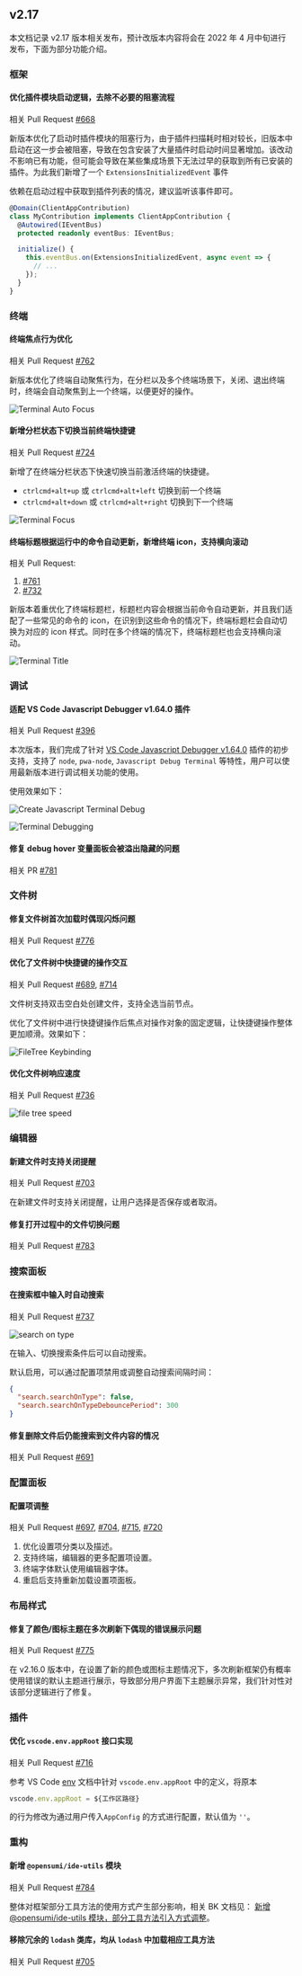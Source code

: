 ## v2.17

<!-- 本文档记录对应版本号下的部分修复及功能描述，格式可参考 `./template.md` -->

本文档记录 v2.17 版本相关发布，预计改版本内容将会在 2022 年 4 月中旬进行发布，下面为部分功能介绍。

### 框架

#### 优化插件模块启动逻辑，去除不必要的阻塞流程

相关 Pull Request [#668](https://github.com/opensumi/core/pull/668)

新版本优化了启动时插件模块的阻塞行为，由于插件扫描耗时相对较长，旧版本中启动在这一步会被阻塞，导致在包含安装了大量插件时启动时间显著增加。该改动不影响已有功能，但可能会导致在某些集成场景下无法过早的获取到所有已安装的插件。为此我们新增了一个 `ExtensionsInitializedEvent` 事件

依赖在启动过程中获取到插件列表的情况，建议监听该事件即可。

```typescript
@Domain(ClientAppContribution)
class MyContribution implements ClientAppContribution {
  @Autowired(IEventBus)
  protected readonly eventBus: IEventBus;

  initialize() {
    this.eventBus.on(ExtensionsInitializedEvent, async event => {
      // ...
    });
  }
}
```

### 终端

#### 终端焦点行为优化

相关 Pull Request [#762](https://github.com/opensumi/core/pull/762)

新版本优化了终端自动聚焦行为，在分栏以及多个终端场景下，关闭、退出终端时，终端会自动聚焦到上一个终端，以便更好的操作。

![Terminal Auto Focus](https://img.alicdn.com/imgextra/i3/O1CN01lKCxhY1ge4l4cvR5C_!!6000000004166-1-tps-600-277.gif)

#### 新增分栏状态下切换当前终端快捷键

相关 Pull Request [#724](https://github.com/opensumi/core/pull/724)

新增了在终端分栏状态下快速切换当前激活终端的快捷键。

- `ctrlcmd+alt+up` 或 `ctrlcmd+alt+left` 切换到前一个终端
- `ctrlcmd+alt+down` 或 `ctrlcmd+alt+right` 切换到下一个终端

![Terminal Focus](https://img.alicdn.com/imgextra/i3/O1CN01l9DkvZ209elnKaOds_!!6000000006807-1-tps-1200-300.gif)

#### 终端标题根据运行中的命令自动更新，新增终端 icon，支持横向滚动

相关 Pull Request:

1. [#761](https://github.com/opensumi/core/pull/761)
2. [#732](https://github.com/opensumi/core/pull/732)

新版本着重优化了终端标题栏，标题栏内容会根据当前命令自动更新，并且我们适配了一些常见的命令的 icon，在识别到这些命令的情况下，终端标题栏会自动切换为对应的 icon 样式。同时在多个终端的情况下，终端标题栏也会支持横向滚动。

![Terminal Title](https://img.alicdn.com/imgextra/i1/O1CN018zJHkx1KGn4gSTjpd_!!6000000001137-1-tps-800-331.gif)

### 调试

#### 适配 VS Code Javascript Debugger v1.64.0 插件

相关 Pull Request [#396](https://github.com/opensumi/core/pulls/396)

本次版本，我们完成了针对 [VS Code Javascript Debugger v1.64.0](https://marketplace.visualstudio.com/items?itemName=ms-vscode.js-debug) 插件的初步支持，支持了 `node`, `pwa-node`, `Javascript Debug Terminal` 等特性，用户可以使用最新版本进行调试相关功能的使用。

使用效果如下：

![Create Javascript Terminal Debug](https://img.alicdn.com/imgextra/i1/O1CN010UpKIi1lzD76tVaNR_!!6000000004889-1-tps-1310-786.gif)

![Terminal Debugging](https://img.alicdn.com/imgextra/i4/O1CN01j5PJcK1khWCKv9HA8_!!6000000004715-1-tps-1200-644.gif)

#### 修复 debug hover 变量面板会被溢出隐藏的问题

相关 PR [#781](https://github.com/opensumi/core/pulls/781)

### 文件树

#### 修复文件树首次加载时偶现闪烁问题

相关 Pull Request [#776](https://github.com/opensumi/core/pulls/776)

#### 优化了文件树中快捷键的操作交互

相关 Pull Request [#689](https://github.com/opensumi/core/pull/689), [#714](https://github.com/opensumi/core/pull/714)

文件树支持双击空白处创建文件，支持全选当前节点。

优化了文件树中进行快捷键操作后焦点对操作对象的固定逻辑，让快捷键操作整体更加顺滑。效果如下：

![FileTree Keybinding](https://user-images.githubusercontent.com/9823838/159661558-f917849c-4b08-43ae-a5c8-725fc3d36d6f.gif)

#### 优化文件树响应速度

相关 Pull Request [#736](https://github.com/opensumi/core/pull/736)

![file tree speed](https://img.alicdn.com/imgextra/i2/O1CN01SKxaFC1b5euyi6YTg_!!6000000003414-1-tps-1920-1080.gif)

### 编辑器

#### 新建文件时支持关闭提醒

相关 Pull Request [#703](https://github.com/opensumi/core/pull/703)

在新建文件时支持关闭提醒，让用户选择是否保存或者取消。

#### 修复打开过程中的文件切换问题

相关 Pull Request [#783](https://github.com/opensumi/core/pull/783)

### 搜索面板

#### 在搜索框中输入时自动搜索

相关 Pull Request [#737](https://github.com/opensumi/core/pull/737)

![search on type](https://img.alicdn.com/imgextra/i4/O1CN01Tf7Dyy1zk0ads4BQQ_!!6000000006751-1-tps-2596-1268.gif)

在输入、切换搜索条件后可以自动搜索。

默认启用，可以通过配置项禁用或调整自动搜索间隔时间：

```json
{
  "search.searchOnType": false,
  "search.searchOnTypeDebouncePeriod": 300
}
```

#### 修复删除文件后仍能搜索到文件内容的情况

相关 Pull Request [#691](https://github.com/opensumi/core/pull/691)

### 配置面板

#### 配置项调整

相关 Pull Request [#697](https://github.com/opensumi/core/pull/697), [#704](https://github.com/opensumi/core/pull/704), [#715](https://github.com/opensumi/core/pull/715), [#720](https://github.com/opensumi/core/pull/720)

1. 优化设置项分类以及描述。
2. 支持终端，编辑器的更多配置项设置。
3. 终端字体默认使用编辑器字体。
4. 重启后支持重新加载设置项面板。

### 布局样式

#### 修复了颜色/图标主题在多次刷新下偶现的错误展示问题

相关 Pull Request [#775](https://github.com/opensumi/core/pull/775)

在 v2.16.0 版本中，在设置了新的颜色或图标主题情况下，多次刷新框架仍有概率使用错误的默认主题进行展示，导致部分用户界面下主题展示异常，我们针对性对该部分逻辑进行了修复。

### 插件

#### 优化 `vscode.env.appRoot` 接口实现

相关 Pull Request [#716](https://github.com/opensumi/core/pull/716)

参考 VS Code [env](https://code.visualstudio.com/api/references/vscode-api#env) 文档中针对 `vscode.env.appRoot` 中的定义，将原本

```ts
vscode.env.appRoot = ${工作区路径}
```

的行为修改为通过用户传入`AppConfig` 的方式进行配置，默认值为 `''`。

### 重构

#### 新增 `@opensumi/ide-utils` 模块

相关 Pull Request [#784](https://github.com/opensumi/core/pulls/784)

整体对框架部分工具方法的使用方式产生部分影响，相关 BK 文档见： [新增 @opensumi/ide-utils 模块，部分工具方法引入方式调整](https://github.com/opensumi/core/wiki/%E9%9B%86%E6%88%90%E6%8E%A5%E5%85%A5-Breaking-Changes#%E6%96%B0%E5%A2%9E-opensumiide-utils-%E6%A8%A1%E5%9D%97%E9%83%A8%E5%88%86%E5%B7%A5%E5%85%B7%E6%96%B9%E6%B3%95%E5%BC%95%E5%85%A5%E6%96%B9%E5%BC%8F%E8%B0%83%E6%95%B4)。

#### 移除冗余的 `lodash` 类库，均从 `lodash` 中加载相应工具方法

相关 Pull Request [#705](https://github.com/opensumi/core/pulls/705)
